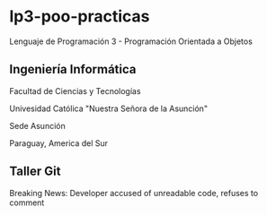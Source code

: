# lp3-poo-practicas
Lenguaje de Programación 3 - Programación Orientada a Objetos

## Ingeniería Informática

Facultad de Ciencias y Tecnologías

Univesidad Católica "Nuestra Señora de la Asunción"

Sede Asunción


Paraguay, America del Sur

## Taller Git
Breaking News: Developer accused of unreadable code, refuses to comment
